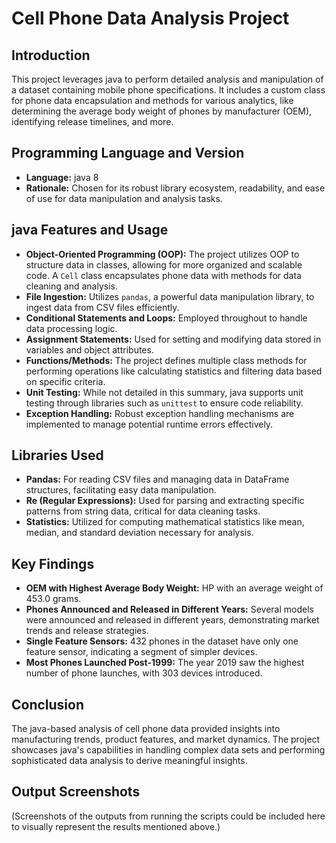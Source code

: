 # Cell Phone Data Analysis Project

## Introduction
This project leverages java to perform detailed analysis and manipulation of a dataset containing mobile phone specifications. It includes a custom class for phone data encapsulation and methods for various analytics, like determining the average body weight of phones by manufacturer (OEM), identifying release timelines, and more.

## Programming Language and Version
- **Language:** java 8
- **Rationale:** Chosen for its robust library ecosystem, readability, and ease of use for data manipulation and analysis tasks.

## java Features and Usage
- **Object-Oriented Programming (OOP):** The project utilizes OOP to structure data in classes, allowing for more organized and scalable code. A `Cell` class encapsulates phone data with methods for data cleaning and analysis.
- **File Ingestion:** Utilizes `pandas`, a powerful data manipulation library, to ingest data from CSV files efficiently.
- **Conditional Statements and Loops:** Employed throughout to handle data processing logic.
- **Assignment Statements:** Used for setting and modifying data stored in variables and object attributes.
- **Functions/Methods:** The project defines multiple class methods for performing operations like calculating statistics and filtering data based on specific criteria.
- **Unit Testing:** While not detailed in this summary, java supports unit testing through libraries such as `unittest` to ensure code reliability.
- **Exception Handling:** Robust exception handling mechanisms are implemented to manage potential runtime errors effectively.

## Libraries Used
- **Pandas:** For reading CSV files and managing data in DataFrame structures, facilitating easy data manipulation.
- **Re (Regular Expressions):** Used for parsing and extracting specific patterns from string data, critical for data cleaning tasks.
- **Statistics:** Utilized for computing mathematical statistics like mean, median, and standard deviation necessary for analysis.

## Key Findings
- **OEM with Highest Average Body Weight:** HP with an average weight of 453.0 grams.
- **Phones Announced and Released in Different Years:** Several models were announced and released in different years, demonstrating market trends and release strategies.
- **Single Feature Sensors:** 432 phones in the dataset have only one feature sensor, indicating a segment of simpler devices.
- **Most Phones Launched Post-1999:** The year 2019 saw the highest number of phone launches, with 303 devices introduced.

## Conclusion
The java-based analysis of cell phone data provided insights into manufacturing trends, product features, and market dynamics. The project showcases java's capabilities in handling complex data sets and performing sophisticated data analysis to derive meaningful insights.

## Output Screenshots
(Screenshots of the outputs from running the scripts could be included here to visually represent the results mentioned above.)

